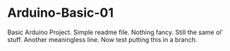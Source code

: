 # Arduino-Basic-01
Basic Arduino Project. 
Simple readme file. Nothing fancy.
Still the same ol' stuff. 
Another meaningless line. 
Now test putting this in a branch. 
